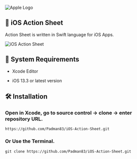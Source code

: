 ![Apple Logo](https://user-images.githubusercontent.com/45048950/73131198-bca1e580-4041-11ea-8f8d-ebfd844f0e64.png)

## 📱 iOS Action Sheet

Action Sheet is written in Swift language for iOS Apps.

![iOS Action Sheet](https://user-images.githubusercontent.com/45048950/74759582-f3bb8d80-52b3-11ea-8dc7-43e4433c7fc5.gif)

## 🧰 System Requirements

* Xcode Editor

* iOS 13.3 or latest version

## 🛠️ Installation

### Open in Xcode, go to source control -> clone -> enter repository URL.

```
https://github.com/Padman83/iOS-Action-Sheet.git
```

### Or Use the Terminal.

```
git clone https://github.com/Padman83/iOS-Action-Sheet.git
```
